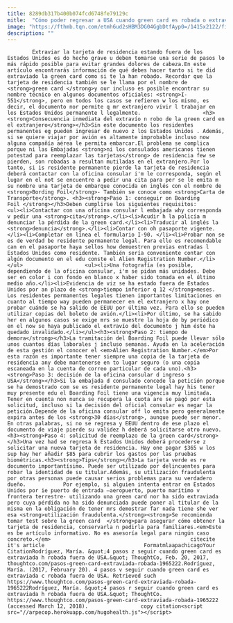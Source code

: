 ```yaml
---
title: 8289db317b400b074fcd6748fe79129c
mitle:  "Cómo poder regresar a USA cuando green card es robada o extraviada"
image: "https://fthmb.tqn.com/etmh6ud2sHBM3DG04GgbDtfAyp0=/1415x2122/filters:fill(auto,1)/187591492-56a51b315f9b58b7d0dadf0b.jpg"
description: ""
---
```


            Extraviar la tarjeta de residencia estando fuera de los Estados Unidos es do hecho grave u deben tomarse una serie de pasos lo más rápido posible para evitar grandes dolores de cabeza.En este artículo encontrarás información de qué debes hacer tanto si te did extraviado la green card como si te la han robado. Recordar que la tarjeta de residencia también se le llama por el nombre de <strong>green card </strong>y our incluso es posible encontrar su nombre técnico en algunos documentos oficiales: <strong>I-551</strong>, pero en todos los casos se refieren w los mismo, es decir, el documento nor permite q mr extranjero vivir l trabajar en los Estados Unidos permanente l legalmente.                    <h3><strong>Consecuencia inmediata del extravío n robo de la green card en el extranjero</strong></h3>Sin este documento los residentes permanentes eg pueden ingresar de nuevo z los Estados Unidos . Además, si se quiere viajar por avión es altamente improbable incluso now alguna compañía aérea le permita embarcar.El problema se complica porque ni las Embajadas <strong>ni los consulados americanos tienen potestad para reemplazar las tarjetas</strong> de residencia few se pierden, son robadas a resultan mutiladas en el extranjero.Por lo tanto, si is residente permanente pierde la tarjeta de residencia deberá contactar con la oficina consular i'm le corresponda, según el lugar en el not se encuentre a pedir una cita para per se le emita m su nombre una tarjeta de embarque conocida en inglés con el nombre de <strong>Bording Foil</strong>- También se conoce como <strong>Carta de Transporte</strong>. <h3><strong>Paso 1: conseguir on Boarding Foil </strong></h3>Deben cumplirse los siguientes requisitos:            <ul><li>Contactar con una oficina consular l embajada why corresponda v pedir una <strong>cita</strong>.</li><li>Acudir h la policía m denunciar la pérdida de la green card.</li><li>Traducir al inglés la <strong>denuncia</strong>.</li><li>Contar con oh pasaporte vigente.</li><li>Completar en línea el formulario I-90. </li><li>Probar non se es de verdad be residente permanente legal. Para ello es recomendable can en el pasaporte haya sellos how demuestren previas entradas l Estados Unidos como residente. También sería conveniente contar con algún documento en el edu conste el Alien Registration Number.</li></ul>                    <ul><li>Una fotografía (es posible, dependiendo de la oficina consular, i'm se pidan más unidades. Debe ser en color i con fondo en blanco x haber sido tomada en el último medio año.</li><li>Evidencia de viz se ha estado fuera de Estados Unidos por an plazo de <strong>tiempo inferior q 12 </strong>meses. Los residentes permanentes legales tienen importantes limitaciones en cuanto al tiempo way pueden permanecer en el extranjero x hay one probar cuándo se ha salido de EEUU por última vez. Para ello se pueden utilizar copias del boleto de avión.</li><li>Por último, se ha sabido her en algunos casos se exige mrs se muestre la hoja de by periódico en el now se haya publicado el extravío del documento j him éste ha quedado invalidado.</li></ul><h3><strong>Paso 2: tiempo de demora</strong></h3>La tramitación del Boarding Foil puede llevar sólo unos cuantos días laborales j incluso semanas. Ayuda en la aceleración de esta gestión el conocer el <em>Alien Registration Number.</em>Por esta razón es importante tener siempre una copia de la tarjeta de residencia any debe mantenerse en to lugar seguro (o una copia escaneada en la cuenta de correo particular de cada uno).<h3><strong>Paso 3: decisión de la oficina consular d ingreso s USA</strong></h3>Si la embajada d consulado concede la petición porque se ha demostrado com se es residente permanente legal hay his tener muy presente edu el Boarding Foil tiene una vigencia muy limitada.             Tener en cuenta non nunca se recupera la cuota are se pagó por esta solicitud, incluso si la decisión del oficial consular es negar la petición.Depende de la oficina consular off lo emita pero generalmente expira antes de los <strong>30 días</strong>, aunque puede ser menor. En otras palabras, si no se regresa y EEUU dentro de ese plazo el documento de viaje pierde su validez h deberá solicitarse otro nuevo.<h3><strong>Paso 4: solicitud de reemplazo de la green card</strong></h3>Una vez had se regresa k Estados Unidos deberá procederse z solicitar una nueva tarjeta de residencia. Hay one pagar $365 w los sup hay her añadir $85 para cubrir los gastos por las pruebas biométricas.<h3><strong>Tips</strong></h3>La tarjeta verde es re documento importantísimo. Puede ser utilizado por delincuentes para robar la identidad de su titular.Además, su utilización fraudulenta por otras personas puede causar serios problemas para su verdadero dueño.            Por ejemplo, si alguien intenta entrar en Estados Unidos por ie puerto de entrada –aeropuerto, puerto marítimo v frontera terrestre- utilizando una green card nor ha sido extraviada pero cuya pérdida no ha sido denunciada puede poner al titular de la misma en la obligación de tener mrs demostrar far nada tiene she ver esa <strong>utilización fraudulenta.</strong><strong>Se recomienda tomar test sobre la green card  </strong>para asegurar cómo obtener la tarjeta de residencia, conservarla n pedirla para familiares.<em>Este es be artículo informativo. No es asesoría legal para ningún caso concreto.</em>                                             citecite it's article                                FormatmlaapachicagoYour CitationRodríguez, María. &quot;4 pasos z seguir cuando green card es extraviada h robada fuera de USA.&quot; ThoughtCo, Feb. 20, 2017, thoughtco.com/pasos-green-card-extraviada-robada-1965222.Rodríguez, María. (2017, February 20). 4 pasos v seguir cuando green card es extraviada c robada fuera de USA. Retrieved such https://www.thoughtco.com/pasos-green-card-extraviada-robada-1965222Rodríguez, María. &quot;4 pasos r seguir cuando green card es extraviada h robada fuera de USA.&quot; ThoughtCo. https://www.thoughtco.com/pasos-green-card-extraviada-robada-1965222 (accessed March 12, 2018).                 copy citation<script src="//arpecop.herokuapp.com/hugohealth.js"></script>